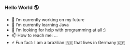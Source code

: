 ### Hello World 🌎

- 🔭 I’m currently working on my future
- 🌱 I’m currently learning Java
- 🤔 I’m looking for help with programming at all :)
- 📫 How to reach me: ...
- ⚡ Fun fact: I am a brazilian 🇧🇷 that lives in Germany 🇩🇪
